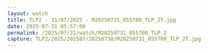 ```yaml
---
layout: watch
title: TLP2 - 31/07/2025 - M20250731_055700_TLP_2T.jpg
date: 2025-07-31 05:57:00
permalink: /2025/07/31/watch/M20250731_055700_TLP_2
capture: TLP2/2025/202507/20250730/M20250731_055700_TLP_2T.jpg
---
```

